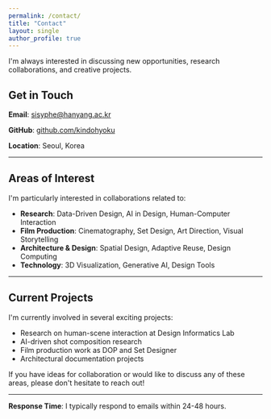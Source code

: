 ```yaml
---
permalink: /contact/
title: "Contact"
layout: single
author_profile: true
---
```


I'm always interested in discussing new opportunities, research collaborations, and creative projects.

## Get in Touch

**Email**: [sisyphe@hanyang.ac.kr](mailto:sisyphe@hanyang.ac.kr)

**GitHub**: [github.com/kindohyoku](https://github.com/kindohyoku)

**Location**: Seoul, Korea

---

## Areas of Interest

I'm particularly interested in collaborations related to:

- **Research**: Data-Driven Design, AI in Design, Human-Computer Interaction
- **Film Production**: Cinematography, Set Design, Art Direction, Visual Storytelling
- **Architecture & Design**: Spatial Design, Adaptive Reuse, Design Computing
- **Technology**: 3D Visualization, Generative AI, Design Tools

---

## Current Projects

I'm currently involved in several exciting projects:

- Research on human-scene interaction at Design Informatics Lab
- AI-driven shot composition research
- Film production work as DOP and Set Designer
- Architectural documentation projects

If you have ideas for collaboration or would like to discuss any of these areas, please don't hesitate to reach out!

---

**Response Time**: I typically respond to emails within 24-48 hours. 